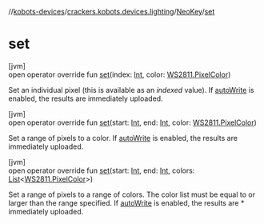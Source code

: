 //[kobots-devices](../../../index.md)/[crackers.kobots.devices.lighting](../index.md)/[NeoKey](index.md)/[set](set.md)

# set

[jvm]\
open operator override fun [set](set.md)(index: [Int](https://kotlinlang.org/api/latest/jvm/stdlib/kotlin/-int/index.html), color: [WS2811.PixelColor](../-w-s2811/-pixel-color/index.md))

Set an individual pixel (this is available as an *indexed* value). If [autoWrite](auto-write.md) is enabled, the results are immediately uploaded.

[jvm]\
open operator override fun [set](set.md)(start: [Int](https://kotlinlang.org/api/latest/jvm/stdlib/kotlin/-int/index.html), end: [Int](https://kotlinlang.org/api/latest/jvm/stdlib/kotlin/-int/index.html), color: [WS2811.PixelColor](../-w-s2811/-pixel-color/index.md))

Set a range of pixels to a color. If [autoWrite](auto-write.md) is enabled, the results are immediately uploaded.

[jvm]\
open operator override fun [set](set.md)(start: [Int](https://kotlinlang.org/api/latest/jvm/stdlib/kotlin/-int/index.html), end: [Int](https://kotlinlang.org/api/latest/jvm/stdlib/kotlin/-int/index.html), colors: [List](https://kotlinlang.org/api/latest/jvm/stdlib/kotlin.collections/-list/index.html)&lt;[WS2811.PixelColor](../-w-s2811/-pixel-color/index.md)&gt;)

Set a range of pixels to a range of colors. The color list must be equal to or larger than the range specified. If [autoWrite](auto-write.md) is enabled, the results are * immediately uploaded.
